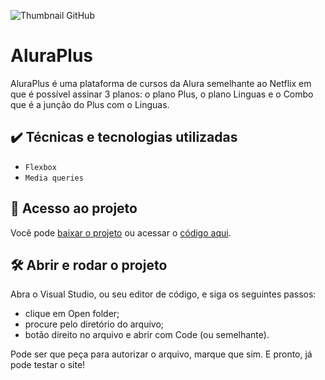 ![Thumbnail GitHub](https://github.com/user-attachments/assets/10861ab7-0b1a-459a-97cd-c7b78d16c0f8)

# AluraPlus

AluraPlus é uma plataforma de cursos da Alura semelhante ao Netflix em que é possível assinar 3 planos: o plano Plus, o plano Linguas e o Combo que é a junção do Plus com o Linguas.

## ✔️ Técnicas e tecnologias utilizadas

- `Flexbox`
- `Media queries`

## 📁 Acesso ao projeto

Você pode [baixar o projeto](https://github.com/FernandoCarre/aluraplus-denovo/archive/refs/heads/main.zip) ou acessar o [código aqui](https://github.com/FernandoCarre/aluraplus-denovo/blob/main/index.html).

## 🛠️ Abrir e rodar o projeto

Abra o Visual Studio, ou seu editor de código, e siga os seguintes passos:

- clique em Open folder;
- procure pelo diretório do arquivo;
- botão direito no arquivo e abrir com Code (ou semelhante).

Pode ser que peça para autorizar o arquivo, marque que sim. E pronto, já pode testar o site!
